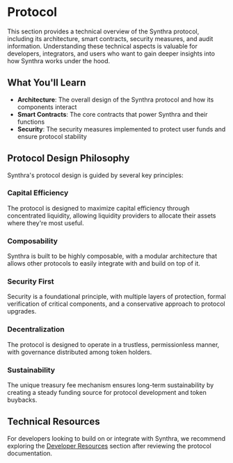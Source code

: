 # Protocol

This section provides a technical overview of the Synthra protocol, including its architecture, smart contracts, security measures, and audit information. Understanding these technical aspects is valuable for developers, integrators, and users who want to gain deeper insights into how Synthra works under the hood.

## What You'll Learn

* **Architecture**: The overall design of the Synthra protocol and how its components interact
* **Smart Contracts**: The core contracts that power Synthra and their functions
* **Security**: The security measures implemented to protect user funds and ensure protocol stability

## Protocol Design Philosophy

Synthra's protocol design is guided by several key principles:

### Capital Efficiency

The protocol is designed to maximize capital efficiency through concentrated liquidity, allowing liquidity providers to allocate their assets where they're most useful.

### Composability

Synthra is built to be highly composable, with a modular architecture that allows other protocols to easily integrate with and build on top of it.

### Security First

Security is a foundational principle, with multiple layers of protection, formal verification of critical components, and a conservative approach to protocol upgrades.

### Decentralization

The protocol is designed to operate in a trustless, permissionless manner, with governance distributed among token holders.

### Sustainability

The unique treasury fee mechanism ensures long-term sustainability by creating a steady funding source for protocol development and token buybacks.

## Technical Resources

For developers looking to build on or integrate with Synthra, we recommend exploring the [Developer Resources](../developers/) section after reviewing the protocol documentation.
